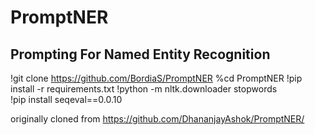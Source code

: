 # PromptNER
## Prompting For Named Entity Recognition

!git clone https://github.com/BordiaS/PromptNER
%cd PromptNER
!pip install -r requirements.txt
!python -m nltk.downloader stopwords    
!pip install seqeval==0.0.10


originally cloned from https://github.com/DhananjayAshok/PromptNER/